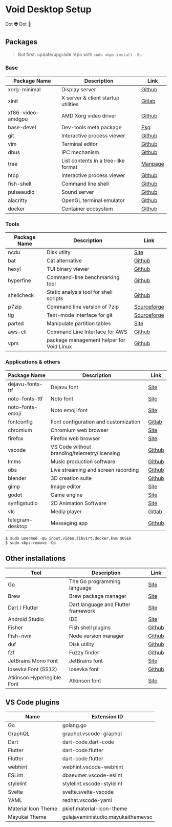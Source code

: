 # Void Desktop Setup

Dot 👽 Dot 🦎

## Packages

> But first: update/upgrade repo with `sudo xbps-install -Su`

### Base

| Package Name | Description | Link   |
|--------------|-------------|--------|
| xorg-minimal | Display server                      | [Github](https://github.com/freedesktop/xorg-xserver) |
| xinit        | X server & client startup utilities | [Gitlab](https://gitlab.freedesktop.org/xorg/app/xinit) |
| xf86-video-amdgpu | AMD Xorg video driver          | [Github](https://github.com/freedesktop/xorg-xf86-video-amdgpu) |
| base-devel   | Dev-tools meta package              | [Pkg](https://github.com/void-linux/void-packages/blob/master/srcpkgs/base-devel/template) |
| git          | Interactive process viewer          | [Github](https://github.com/git/git) |
| vim          | Terminal editor                     | [Github](https://github.com/vim/vim) |
| dbus         | IPC mechanism                       | [Github](https://github.com/freedesktop/dbus) |
| tree         | List contents in a tree-like format | [Manpage](https://linux.die.net/man/1/tree) |
| htop         | Interactive process viewer          | [Github](https://github.com/htop-dev/htop) |
| fish-shell   | Command line shell                  | [Github](https://github.com/fish-shell/fish-shell) |
| pulseaudio   | Sound server                        | [Github](https://github.com/pulseaudio/pulseaudio) |
| alacritty    | OpenGL terminal emulator            | [Github](https://github.com/alacritty/alacritty) |
| docker       | Container ecosystem                 | [Github](https://github.com/moby/moby) |

### Tools

| Package Name | Description | Link   |
|--------------|-------------|--------|
| ncdu         | Disk utilty | [Site](https://dev.yorhel.nl/ncdu) |
| bat          | Cat alternative | [Github](https://github.com/sharkdp/bat) |
| hexyl        | TUI binary viewer | [Github](https://github.com/sharkdp/hexyl) |
| hyperfine    | Command-line benchmarking tool | [Github](https://github.com/sharkdp/hyperfine) |
| shellcheck   | Static analysis tool for shell scripts | [Github](https://github.com/koalaman/shellcheck) |
| p7zip        | Command line version of 7zip | [Sourceforge](https://sourceforge.net/projects/p7zip/) |
| tig          | Text-mode interface for git | [Sourceforge](https://github.com/jonas/tig) |
| parted       | Manipulate partition tables | [Site](https://savannah.gnu.org/git/?group=parted) |
| aws-cli      | Command Line Interface for AWS | [Github](https://github.com/aws/aws-cli) |
| vpm          | package management helper for Void Linux | [Github](https://github.com/netzverweigerer/vpm) |

### Applications & others

| Package Name        | Description | Link   |
|---------------------|-------------|--------|
| dejavu-fonts-ttf    | Dejavu font | [Site](https://dejavu-fonts.github.io/) |
| noto-fonts-ttf      | Noto font | [Site](https://www.google.com/get/noto/) |
| noto-fonts-emoji    | Noto emoji font | [Site](https://www.google.com/get/noto/) |
| fontconfig          | Font configuration and customization | [Gitlab](https://gitlab.freedesktop.org/fontconfig/fontconfig) |
| chromium            | Chromium web browser | [Site](https://www.chromium.org/Home) |
| firefox             | Firefox web browser | [Site](https://www.mozilla.org/en-US/firefox/new/) |
| vscode              | VS Code without branding/telemetry/licensing | [Github](https://github.com/VSCodium/vscodium) |
| lmms                | Music production software | [Github](https://github.com/LMMS/lmms) |
| obs                 | Live streaming and screen recording | [Github](https://github.com/obsproject/obs-studio) |
| blender             | 3D creation suite | [Github](https://github.com/blender/blender) |
| gimp                | Image editor | [Site](https://www.gimp.org/) |
| godot               | Game engine | [Site](https://godotengine.org/) |
| synfigstudio        | 2D Animation Software | [Site](https://www.synfig.org/) |
| vlc | Media player  | [Gitlab](https://code.videolan.org/videolan/vlc) |
| telegram-desktop    | Messaging app | [Github](https://github.com/telegramdesktop/tdesktop) |

```console
$ sudo usermod -aG input,video,libvirt,docker,kvm $USER
$ sudo xbps-remove -Oo
```

## Other installations

| Tool                       | Description | Link   |
|----------------------------|-------------|--------|
| Go                         | The Go programming language | [Site](https://golang.org/dl/) |
| Brew                       | Brew package manager | [Site](https://brew.sh/) |
| Dart / Flutter             | Dart language and Flutter framework | [Site](https://flutter.dev/docs/get-started/install/linux) |
| Android Studio             | IDE | [Site](https://developer.android.com/studio) |
| Fisher                     | Fish shell plugins | [Github](https://github.com/jorgebucaran/fisher) |
| Fish-nvm                   | Node version manager | [Github](https://github.com/jorgebucaran/fish-nvm) |
| duf                        | Disk utility | [Github](https://github.com/muesli/duf) |
| fzf                        | Fuzzy finder | [Github](https://github.com/junegunn/fzf) |
| JetBrains Mono Font        | JetBrains font| [Site](https://www.jetbrains.com/lp/mono/) |
| Iosevka Font (SS12)        | Iosevka font | [Github](https://github.com/be5invis/Iosevka/releases) |
| Atkinson Hyperlegible Font | Atkinson font | [Site](https://fontesk.com/atkinson-hyperlegible-font/) |

## VS Code plugins

| Name                | Extension ID                       |
|---------------------|------------------------------------|
| Go                  | golang.go                          |
| GraphQL             | graphql.vscode-graphql             |
| Dart                | dart-code.dart-code                |
| Flutter             | dart-code.flutter                  |
| Flutter             | dart-code.flutter                  |
| webhint             | webhint.vscode-webhint             |
| ESLint              | dbaeumer.vscode-eslint             |
| stylelint           | stylelint.vscode-stylelint         |
| Svelte              | svelte.svelte-vscode               |
| YAML                | redhat.vscode-yaml                 |
| Material Icon Theme | pkief.material-icon-theme          |
| Mayukai Theme       | gulajavaministudio.mayukaithemevsc |